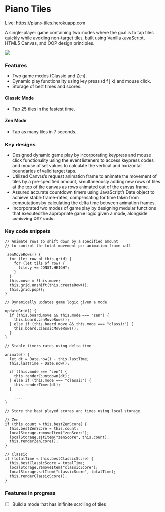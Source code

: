 # Piano Tiles

Live: https://piano-tiles.herokuapp.com

A single-player game containing two modes where the goal is to tap tiles quickly while avoiding non-target tiles, built using Vanilla JavaScript, HTML5 Canvas, and OOP design principles.

![](piano-tiles-demo.mov.gif)

### Features

- Two game modes (Classic and Zen).
- Dynamic play functionality using key press (d f j k) and mouse click.
- Storage of best times and scores.

#### Classic Mode

- Tap 25 tiles in the fastest time.

#### Zen Mode

- Tap as many tiles in 7 seconds.

### Key designs

- Designed dynamic game play by incorporating keypress and mouse click functionality using the event listeners to access keypress codes and mouse offset values to calculate the vertical and horizontal boundaries of valid target taps.
- Utilized Canvas’s request animation frame to animate the movement of tiles by a pre-specified amount, simultaneously adding new rows of tiles at the top of the canvas as rows animated out of the canvas frame.
- Assured accurate countdown timers using JavaScript’s Date object to achieve stable frame-rates, compensating for time taken from computations by calculating the delta time between animation frames.
- Incorporated two modes of game play by designing modular functions that executed the appropriate game logic given a mode, alongside achieving DRY code.

### Key code snippets

```
// Animate rows to shift down by a specified amount
// to control the total movement per animation frame call

 zenMoveRows() {
  for (let row of this.grid) {
    for (let tile of row) {
      tile.y += CONST.HEIGHT;
    }
  }
  this.move = !this.move;
  this.grid.unshift(this.createRow());
  this.grid.pop();
}

```

```
// Dynamically updates game logic given a mode

updateGrid() {
  if (this.board.move && this.mode === "zen") {
    this.board.zenMoveRows();
  } else if (this.board.move && this.mode === "classic") {
    this.board.classicMoveRows();
  }
}

```

```
// Stable timers rates using delta time

animate() {
  let dt = Date.now() - this.lastTime;
  this.lastTime = Date.now();

  if (this.mode === "zen") {
    this.renderCountdown(dt);
  } else if (this.mode === "classic") {
    this.renderTimer(dt);
  }

    ....
}

```

```
// Store the best played scores and times using local storage

// Zen
if (this.count > this.bestZenScore) {
  this.bestZenScore = this.count;
  localStorage.removeItem("zenScore");
  localStorage.setItem("zenScore", this.count);
  this.renderZenScore();
}

// Classic
if (totalTime < this.bestClassicScore) {
  this.bestClassicScore = totalTime;
  localStorage.removeItem("classicScore");
  localStorage.setItem("classicScore", totalTime);
  this.renderClassicScore();
}

```

### Features in progress

- [ ] Build a mode that has inifinite scrolling of tiles
